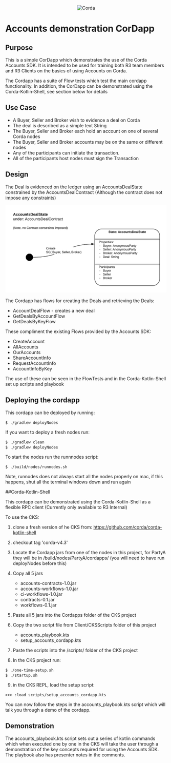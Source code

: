 <p align="center">
  <img src="https://www.corda.net/wp-content/uploads/2016/11/fg005_corda_b.png" alt="Corda" width="500">
</p>


# Accounts demonstration CorDapp


## Purpose

This is a simple CorDapp which demonstrates the use of the Corda Accounts SDK. It is intended to be used for training both R3 team members and R3 Clients on the basics of using Accounts on Corda. 

The Cordapp has a suite of Flow tests which test the main cordapp functionality. In addition, the CorDapp can be demonstrated using the Corda-Kotlin-Shell, see section below for details



## Use Case

 - A Buyer, Seller and Broker wish to evidence a deal on Corda
 - The deal is described as a simple text String
 - The Buyer, Seller and Broker each hold an account on one of several Corda nodes
 - The Buyer, Seller and Broker accounts may be on the same or different nodes
 - Any of the participants can initiate the transaction.
 - All of the participants host nodes must sign the Transaction


## Design

The Deal is evidenced on the ledger using an AccountsDealState constrained by the AccountsDealContract (Although the contract does not impose any constraints)

![state machine](resources/AccountsDealStateMachine.png)

The Cordapp has flows for creating the Deals and retrieving the Deals:


 - AccountDealFlow - creates a new deal
 - GetDealsByAccountFlow
 - GetDealsByKeyFlow

These compliment the existing Flows provided by the Accounts SDK: 

 - CreateAccount
 - AllAccounts
 - OurAccounts
 - ShareAccountInfo
 - RequestAccountInfo
 - AccountInfoByKey

The use of these can be seen in the FlowTests and in the Corda-Kotlin-Shell set up scripts and playbook



## Deploying the cordapp

This cordapp can be deployed by running: 
```
$ ./gradlew deployNodes
```
If you want to deploy a fresh nodes run: 
```text
$ ./gradlew clean
$ ./gradlew deployNodes
```

To start the nodes run the runnnodes script:
```text
$ ./build/nodes/runnodes.sh
```

Note, runnodes does not always start all the nodes properly on mac, if this happens, shut all the terminal windows down and run again

##Corda-Kotlin-Shell

This cordapp can be demonstrated using the Corda-Kotlin-Shell as a flexible RPC client (Currently only available to R3 Internal)

To use the CKS: 

1. clone a fresh version of he CKS from: https://github.com/corda/corda-kotlin-shell
2. checkout tag 'corda-v4.3'
3. Locate the Cordapp jars from one of the nodes in this project, for PartyA they will be in /build/nodes/PartyA/cordapps/ (you will need to have run deployNodes before this)
4. Copy all 5 jars 
 
    - accounts-contracts-1.0.jar
    - accounts-workflows-1.0.jar
    - ci-workflows-1.0.jar
    - contracts-0.1.jar
    - workflows-0.1.jar
 
5. Paste all 5 jars into the Cordapps folder of the CKS project
6. Copy the two script file from Client/CKSScripts folder of this project
 
    - accounts_playbook.kts 
    - setup_accounts_cordapp.kts

7. Paste the scripts into the /scripts/ folder of the CKS project
8. In the CKS project run: 

```text
$ ./one-time-setup.sh
$ ./startup.sh
```

9. in the CKS REPL, load the setup script:

```text
>>> :load scripts/setup_accounts_cordapp.kts
```

You can now follow the steps in the accounts_playbook.kts script which will talk you through a demo of the cordapp.
 
 
## Demonstration

The accounts_playbook.kts script sets out a series of kotlin commands which when executed one by one in the CKS will take the user through a demonstration of the key concepts required for using the Accounts SDK. The playbook also has presenter notes in the comments. 